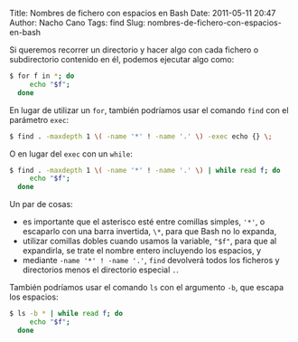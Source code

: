 Title: Nombres de fichero con espacios en Bash
Date: 2011-05-11 20:47
Author: Nacho Cano
Tags: find
Slug: nombres-de-fichero-con-espacios-en-bash

Si queremos recorrer un directorio y hacer algo con cada fichero o
subdirectorio contenido en él, podemos ejecutar algo como:

```bash
$ for f in *; do
     echo "$f";
  done
```

En lugar de utilizar un `for`, también podríamos usar el comando `find`
con el parámetro `exec`:

```bash
$ find . -maxdepth 1 \( -name '*' ! -name '.' \) -exec echo {} \;
```

O en lugar del `exec` con un `while`:

```bash
$ find . -maxdepth 1 \( -name '*' ! -name '.' \) | while read f; do
     echo "$f";
  done
```

Un par de cosas:

-   es importante que el asterisco esté entre comillas simples, `'*'`, o
    escaparlo con una barra invertida, `\*`, para que Bash no lo
    expanda,
-   utilizar comillas dobles cuando usamos la variable, `"$f"`, para que
    al expandirla, se trate el nombre entero incluyendo los espacios, y
-   mediante `-name '*' ! -name '.'`, `find` devolverá todos los
    ficheros y directorios menos el directorio especial `.`.

También podríamos usar el comando `ls` con el argumento `-b`, que escapa
los espacios:

```bash
$ ls -b * | while read f; do
     echo "$f";
  done
```
